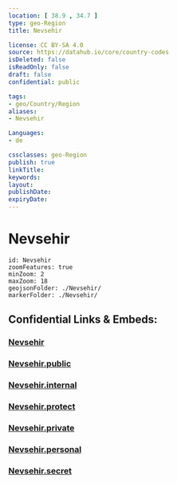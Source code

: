 ```yaml
---
location: [ 38.9 , 34.7 ] 
type: geo-Region
title: Nevsehir

license: CC BY-SA 4.0
source: https://datahub.io/core/country-codes
isDeleted: false
isReadOnly: false
draft: false
confidential: public

tags:
- geo/Country/Region
aliases:
- Nevsehir

Languages:
- de

cssclasses: geo-Region
publish: true
linkTitle: 
keywords: 
layout: 
publishDate: 
expiryDate: 
---
```


# Nevsehir

```leaflet
id: Nevsehir
zoomFeatures: true 
minZoom: 2 
maxZoom: 18
geojsonFolder: ./Nevsehir/
markerFolder: ./Nevsehir/
```


## Confidential Links & Embeds: 

### [Nevsehir](/_Standards/Earth/Continent/Europe/Europe~East/Turkey/Provinces~Turkey/Nevsehir.md) 

### [Nevsehir.public](/_public/Earth/Continent/Europe/Europe~East/Turkey/Provinces~Turkey/Nevsehir.public.md) 

### [Nevsehir.internal](/_internal/Earth/Continent/Europe/Europe~East/Turkey/Provinces~Turkey/Nevsehir.internal.md) 

### [Nevsehir.protect](/_protect/Earth/Continent/Europe/Europe~East/Turkey/Provinces~Turkey/Nevsehir.protect.md) 

### [Nevsehir.private](/_private/Earth/Continent/Europe/Europe~East/Turkey/Provinces~Turkey/Nevsehir.private.md) 

### [Nevsehir.personal](/_personal/Earth/Continent/Europe/Europe~East/Turkey/Provinces~Turkey/Nevsehir.personal.md) 

### [Nevsehir.secret](/_secret/Earth/Continent/Europe/Europe~East/Turkey/Provinces~Turkey/Nevsehir.secret.md)

